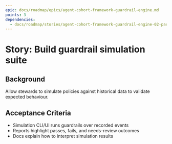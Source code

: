 ```yaml
---
epic: docs/roadmap/epics/agent-cohort-framework-guardrail-engine.md
points: 3
dependencies:
  - docs/roadmap/stories/agent-cohort-framework-guardrail-engine-02-parser-runtime.md
---
```

# Story: Build guardrail simulation suite

## Background
Allow stewards to simulate policies against historical data to validate expected behaviour.

## Acceptance Criteria
- Simulation CLI/UI runs guardrails over recorded events
- Reports highlight passes, fails, and needs-review outcomes
- Docs explain how to interpret simulation results
